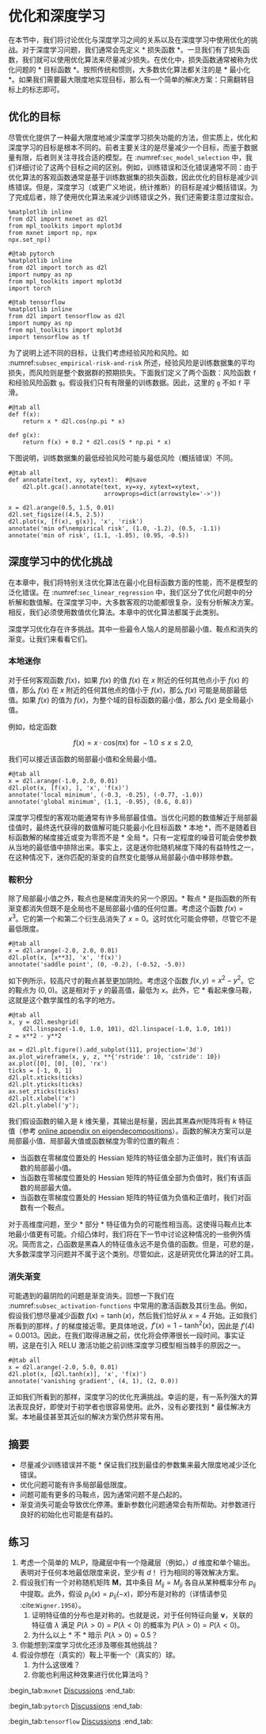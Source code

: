 # 优化和深度学习

在本节中，我们将讨论优化与深度学习之间的关系以及在深度学习中使用优化的挑战。对于深度学习问题，我们通常会先定义 * 损失函数 *。一旦我们有了损失函数，我们就可以使用优化算法来尽量减少损失。在优化中，损失函数通常被称为优化问题的 * 目标函数 *。按照传统和惯则，大多数优化算法都关注的是 * 最小化 *。如果我们需要最大限度地实现目标，那么有一个简单的解决方案：只需翻转目标上的标志即可。 

## 优化的目标

尽管优化提供了一种最大限度地减少深度学习损失功能的方法，但实质上，优化和深度学习的目标是根本不同的。前者主要关注的是尽量减少一个目标，而鉴于数据量有限，后者则关注寻找合适的模型。在 :numref:`sec_model_selection` 中，我们详细讨论了这两个目标之间的区别。例如，训练错误和泛化错误通常不同：由于优化算法的客观函数通常是基于训练数据集的损失函数，因此优化的目标是减少训练错误。但是，深度学习（或更广义地说，统计推断）的目标是减少概括错误。为了完成后者，除了使用优化算法来减少训练错误之外，我们还需要注意过度拟合。

```{.python .input}
%matplotlib inline
from d2l import mxnet as d2l
from mpl_toolkits import mplot3d
from mxnet import np, npx
npx.set_np()
```

```{.python .input}
#@tab pytorch
%matplotlib inline
from d2l import torch as d2l
import numpy as np
from mpl_toolkits import mplot3d
import torch
```

```{.python .input}
#@tab tensorflow
%matplotlib inline
from d2l import tensorflow as d2l
import numpy as np
from mpl_toolkits import mplot3d
import tensorflow as tf
```

为了说明上述不同的目标，让我们考虑经验风险和风险。如 :numref:`subsec_empirical-risk-and-risk` 所述，经验风险是训练数据集的平均损失，而风险则是整个数据群的预期损失。下面我们定义了两个函数：风险函数 `f` 和经验风险函数 `g`。假设我们只有有限量的训练数据。因此，这里的 `g` 不如 `f` 平滑。

```{.python .input}
#@tab all
def f(x):
    return x * d2l.cos(np.pi * x)

def g(x):
    return f(x) + 0.2 * d2l.cos(5 * np.pi * x)
```

下图说明，训练数据集的最低经验风险可能与最低风险（概括错误）不同。

```{.python .input}
#@tab all
def annotate(text, xy, xytext):  #@save
    d2l.plt.gca().annotate(text, xy=xy, xytext=xytext,
                           arrowprops=dict(arrowstyle='->'))

x = d2l.arange(0.5, 1.5, 0.01)
d2l.set_figsize((4.5, 2.5))
d2l.plot(x, [f(x), g(x)], 'x', 'risk')
annotate('min of\nempirical risk', (1.0, -1.2), (0.5, -1.1))
annotate('min of risk', (1.1, -1.05), (0.95, -0.5))
```

## 深度学习中的优化挑战

在本章中，我们将特别关注优化算法在最小化目标函数方面的性能，而不是模型的泛化错误。在 :numref:`sec_linear_regression` 中，我们区分了优化问题中的分析解和数值解。在深度学习中，大多数客观的功能都很复杂，没有分析解决方案。相反，我们必须使用数值优化算法。本章中的优化算法都属于此类别。 

深度学习优化存在许多挑战。其中一些最令人恼人的是局部最小值、鞍点和消失的渐变。让我们来看看它们。 

### 本地迷你

对于任何客观函数 $f(x)$，如果 $f(x)$ 的值 $f(x)$ 在 $x$ 附近的任何其他点小于 $f(x)$ 的值，那么 $f(x)$ 在 $x$ 附近的任何其他点的值小于 $f(x)$，那么 $f(x)$ 可能是局部最低值。如果 $f(x)$ 的值为 $f(x)$，为整个域的目标函数的最小值，那么 $f(x)$ 是全局最小值。 

例如，给定函数 

$$f(x) = x \cdot \text{cos}(\pi x) \text{ for } -1.0 \leq x \leq 2.0,$$

我们可以接近该函数的局部最小值和全局最小值。

```{.python .input}
#@tab all
x = d2l.arange(-1.0, 2.0, 0.01)
d2l.plot(x, [f(x), ], 'x', 'f(x)')
annotate('local minimum', (-0.3, -0.25), (-0.77, -1.0))
annotate('global minimum', (1.1, -0.95), (0.6, 0.8))
```

深度学习模型的客观功能通常有许多局部最佳值。当优化问题的数值解近于局部最佳值时，最终迭代获得的数值解可能只能最小化目标函数 * 本地 *，而不是随着目标函数解的梯度接近或变为零而不是 * 全局 *。只有一定程度的噪音可能会使参数从当地的最低值中排除出来。事实上，这是迷你批随机梯度下降的有益特性之一，在这种情况下，迷你匹配的渐变的自然变化能够从局部最小值中移除参数。 

### 鞍积分

除了局部最小值之外，鞍点也是梯度消失的另一个原因。* 鞍点 * 是指函数的所有渐变都消失但既不是全局也不是局部最小值的任何位置。考虑这个函数 $f(x) = x^3$。它的第一个和第二个衍生品消失了 $x=0$。这时优化可能会停顿，尽管它不是最低限度。

```{.python .input}
#@tab all
x = d2l.arange(-2.0, 2.0, 0.01)
d2l.plot(x, [x**3], 'x', 'f(x)')
annotate('saddle point', (0, -0.2), (-0.52, -5.0))
```

如下例所示，较高尺寸的鞍点甚至更加阴险。考虑这个函数 $f(x, y) = x^2 - y^2$。它的鞍点为 $(0, 0)$。这是相对于 $y$ 的最高值，最低为 $x$。此外，它 * 看起来像马鞍，这就是这个数学属性的名字的地方。

```{.python .input}
#@tab all
x, y = d2l.meshgrid(
    d2l.linspace(-1.0, 1.0, 101), d2l.linspace(-1.0, 1.0, 101))
z = x**2 - y**2

ax = d2l.plt.figure().add_subplot(111, projection='3d')
ax.plot_wireframe(x, y, z, **{'rstride': 10, 'cstride': 10})
ax.plot([0], [0], [0], 'rx')
ticks = [-1, 0, 1]
d2l.plt.xticks(ticks)
d2l.plt.yticks(ticks)
ax.set_zticks(ticks)
d2l.plt.xlabel('x')
d2l.plt.ylabel('y');
```

我们假设函数的输入是 $k$ 维矢量，其输出是标量，因此其黑森州矩阵将有 $k$ 特征值（参考 [online appendix on eigendecompositions](https://d2l.ai/chapter_appendix-mathematics-for-deep-learning/eigendecomposition.html)）。函数的解决方案可以是局部最小值、局部最大值或函数梯度为零的位置的鞍点： 

* 当函数在零梯度位置处的 Hessian 矩阵的特征值全部为正值时，我们有该函数的局部最小值。
* 当函数在零梯度位置处的 Hessian 矩阵的特征值全部为负值时，我们有该函数的局部最大值。
* 当函数在零梯度位置处的 Hessian 矩阵的特征值为负值和正值时，我们对函数有一个鞍点。

对于高维度问题，至少 * 部分 * 特征值为负的可能性相当高。这使得马鞍点比本地最小值更有可能。介绍凸体时，我们将在下一节中讨论这种情况的一些例外情况。简而言之，凸函数是黑森人的特征值永远不是负值的函数。但是，可悲的是，大多数深度学习问题并不属于这个类别。尽管如此，这是研究优化算法的好工具。 

### 消失渐变

可能遇到的最阴险的问题是渐变消失。回想一下我们在 :numref:`subsec_activation-functions` 中常用的激活函数及其衍生品。例如，假设我们想尽量减少函数 $f(x) = \tanh(x)$，然后我们恰好从 $x = 4$ 开始。正如我们所看到的那样，$f$ 的梯度接近零。更具体地说，$f'(x) = 1 - \tanh^2(x)$，因此是 $f'(4) = 0.0013$。因此，在我们取得进展之前，优化将会停滞很长一段时间。事实证明，这是在引入 RELU 激活功能之前训练深度学习模型相当棘手的原因之一。

```{.python .input}
#@tab all
x = d2l.arange(-2.0, 5.0, 0.01)
d2l.plot(x, [d2l.tanh(x)], 'x', 'f(x)')
annotate('vanishing gradient', (4, 1), (2, 0.0))
```

正如我们所看到的那样，深度学习的优化充满挑战。幸运的是，有一系列强大的算法表现良好，即使对于初学者也很容易使用。此外，没有必要找到 * 最佳解决方案。本地最佳甚至其近似的解决方案仍然非常有用。 

## 摘要

* 尽量减少训练错误并不能 * 保证我们找到最佳的参数集来最大限度地减少泛化错误。
* 优化问题可能有许多局部最低限度。
* 问题可能有更多的马鞍点，因为通常问题不是凸起的。
* 渐变消失可能会导致优化停滞。重新参数化问题通常会有所帮助。对参数进行良好的初始化也可能是有益的。

## 练习

1. 考虑一个简单的 MLP，隐藏层中有一个隐藏层（例如，）$d$ 维度和单个输出。表明对于任何本地最低限度来说，至少有 $d！$ 行为相同的等效解决方案。
1. 假设我们有一个对称随机矩阵 $\mathbf{M}$，其中条目 $M_{ij} = M_{ji}$ 各自从某种概率分布 $p_{ij}$ 中提取。此外，假设 $p_{ij}(x) = p_{ij}(-x)$，即分布是对称的（详情请参见 :cite:`Wigner.1958`）。
    1. 证明特征值的分布也是对称的。也就是说，对于任何特征向量 $\mathbf{v}$，关联的特征值 $\lambda$ 满足 $P(\lambda > 0) = P(\lambda < 0)$ 的概率为 $P(\lambda > 0) = P(\lambda < 0)$。
    1. 为什么以上 * 不 * 暗示 $P(\lambda > 0) = 0.5$？
1. 你能想到深度学习优化还涉及哪些其他挑战？
1. 假设你想在（真实的）鞍上平衡一个（真实的）球。
    1. 为什么这很难？
    1. 你能也利用这种效果进行优化算法吗？

:begin_tab:`mxnet`
[Discussions](https://discuss.d2l.ai/t/3840)
:end_tab:

:begin_tab:`pytorch`
[Discussions](https://discuss.d2l.ai/t/3841)
:end_tab:

:begin_tab:`tensorflow`
[Discussions](https://discuss.d2l.ai/t/3842)
:end_tab:

